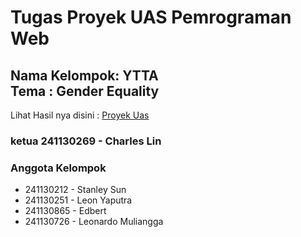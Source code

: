 # Tugas Proyek UAS Pemrograman Web
## Nama Kelompok: YTTA  <br> Tema : Gender Equality
Lihat Hasil nya disini : [Proyek Uas](https://vinnnervin.github.io/proyek-uas/)
### ketua 241130269 - Charles Lin
### Anggota Kelompok
- 241130212 - Stanley Sun
- 241130251 - Leon Yaputra
- 241130865 - Edbert
- 241130726 - Leonardo Muliangga
